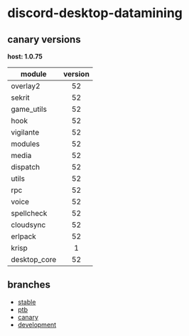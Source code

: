 # discord-desktop-datamining

## canary versions

**host: 1.0.75**

| module | version |
| ------ | :-----: |
| overlay2 | 52 |
| sekrit | 52 |
| game_utils | 52 |
| hook | 52 |
| vigilante | 52 |
| modules | 52 |
| media | 52 |
| dispatch | 52 |
| utils | 52 |
| rpc | 52 |
| voice | 52 |
| spellcheck | 52 |
| cloudsync | 52 |
| erlpack | 52 |
| krisp | 1 |
| desktop_core | 52 |

## branches

- [stable](https://github.com/OpenAsar/discord-desktop-datamining/tree/stable)
- [ptb](https://github.com/OpenAsar/discord-desktop-datamining/tree/ptb)
- [canary](https://github.com/OpenAsar/discord-desktop-datamining/tree/canary)
- [development](https://github.com/OpenAsar/discord-desktop-datamining/tree/development)